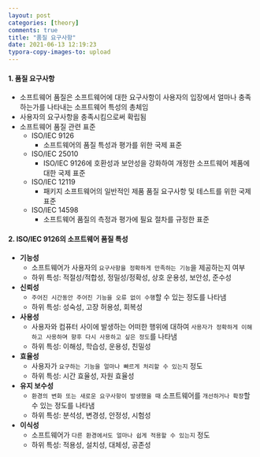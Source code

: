 ```yaml
---
layout: post
categories: [theory]
comments: true
title: "품질 요구사항"
date: 2021-06-13 12:19:23
typora-copy-images-to: upload
---
```


#### 1. 품질 요구사항

- 소프트웨어 품질은 소프트웨어에 대한 요구사항이 사용자의 입장에서 얼마나 충족하는가를 나타내는 소프트웨어 특성의 총체임
- 사용자의 요구사항을 충족시킴으로써 확립됨
- 소프트웨어 품질 관련 표준
  - ISO/IEC 9126
    - 소프트웨어의 품질 특성과 평가를 위한 국제 표준
  - ISO/IEC 25010
    - ISO/IEC 9126에 호환성과 보안성을 강화하여 개정한 소프트웨어 제품에 대한 국제 표준
  - ISO/IEC 12119
    - 패키지 소프트웨어의 일반적인 제품 품질 요구사항 및 테스트를 위한 국제 표준
  - ISO/IEC 14598
    - 소프트웨어 품질의 측정과 평가에 필요 절차를 규정한 표준

#### 2. ISO/IEC 9126의 소프트웨어 품질 특성

- **기능성**
  - 소프트웨어가 사용자의 `요구사항을 정확하게 만족하는 기능`을 제공하는지 여부
  - 하위 특성: 적절성/적합성, 정밀성/정확성, 상호 운용성, 보안성, 준수성
- **신뢰성**
  - `주어진 시간동안 주어진 기능을 오류 없이 수행`할 수 있는 정도를 나타냄
  - 하위 특성: 성숙성, 고장 허용성, 회복성
- **사용성**
  - 사용자와 컴퓨터 사이에 발생하는 어떠한 행위에 대하여 `사용자가 정확하게 이해하고 사용하며 향후 다시 사용하고 싶은 정도`를 나타냄
  - 하위 특성: 이해성, 학습성, 운용성, 친밀성
- **효율성**
  - 사용자가 `요구하는 기능을 얼마나 빠르게 처리할 수 있는지` 정도
  - 하위 특성: 시간 효율성, 자원 효율성 
- **유지 보수성**
  - `환경의 변화 또는 새로운 요구사항이 발생했을 때` 소프트웨어를 `개선하거나 확장`할 수 있는 정도를 나타냄
  - 하위 특성: 분석성, 변경성, 안정성, 시험성 
- **이식성**
  - 소프트웨어가 `다른 환경에서도 얼마나 쉽게 적용할 수 있는지` 정도
  - 하위 특성: 적용성, 설치성, 대체성, 공존성 

